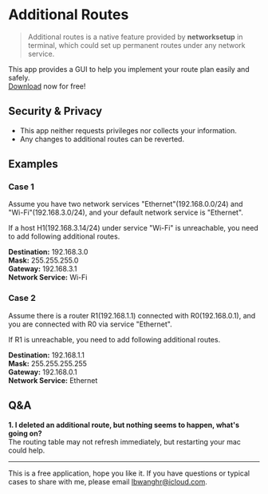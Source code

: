 # Additional Routes
> Additional routes is a native feature provided by **networksetup** in terminal, which could set up permanent routes under any network service.

This app provides a GUI to help you implement your route plan easily and safely.  
[Download](https://github.com/lbwanghr/AdditionalRoutes/releases/download/v1.0/AdditionalRoutes.app.zip) now for free!

## Security & Privacy
* This app neither requests privileges nor collects your information.  
* Any changes to additional routes can be reverted.

## Examples
### Case 1
Assume you have two network services "Ethernet"(192.168.0.0/24) and "Wi-Fi"(192.168.3.0/24), and your default network service is "Ethernet".  

If a host H1(192.168.3.14/24) under service "Wi-Fi" is unreachable, you need to add following additional routes.  

**Destination:** 192.168.3.0  
**Mask:** 255.255.255.0  
**Gateway:** 192.168.3.1  
**Network Service:** Wi-Fi  

### Case 2
Assume there is a router R1(192.168.1.1) connected with R0(192.168.0.1), and you are connected with R0 via service "Ethernet".  

If R1 is unreachable, you need to add following additional routes.  

**Destination:** 192.168.1.1  
**Mask:** 255.255.255.255  
**Gateway:** 192.168.0.1  
**Network Service:** Ethernet  

## Q&A 

**1. I deleted an additional route, but nothing seems to happen, what's going on?**  
The routing table may not refresh immediately, but restarting your mac could help.


---
This is a free application, hope you like it.
If you have questions or typical cases to share with me, please email lbwanghr@icloud.com.

